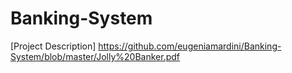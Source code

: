# Banking-System
[Project Description] https://github.com/eugeniamardini/Banking-System/blob/master/Jolly%20Banker.pdf
